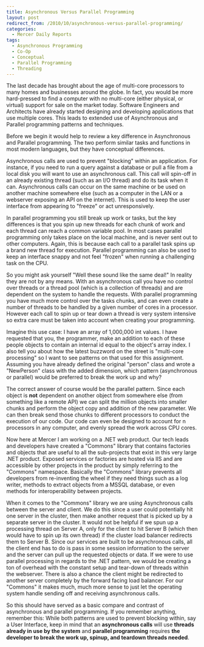 ```yaml
---
title: Asynchronous Versus Parallel Programming
layout: post
redirect_from: /2010/10/asynchronous-versus-parallel-programming/
categories:
  - Mercer Daily Reports
tags:
  - Asynchronous Programming
  - Co-Op
  - Conceptual
  - Parallel Programming
  - Threading
---
```


The last decade has brought about the age of multi-core processors to many homes
and businesses around the globe. In fact, you would be more hard-pressed to find
a computer with no multi-core (either physical, or virtual) support for sale on
the market today. Software Engineers and Architects have already started
designing and developing applications that use multiple cores. This leads to
extended use of Asynchronous and Parallel programming patterns and techniques.

Before we begin it would help to review a key difference in Asynchronous and
Parallel programming. The two perform similar tasks and functions in most modern
languages, but they have conceptual differences.

Asynchronous calls are used to prevent "blocking" within an application. For
instance, if you need to run a query against a database or pull a file from a
local disk you will want to use an asynchronous call. This call will spin-off in
an already existing thread (such as an I/O thread) and do its task when it can.
Asynchronous calls can occur on the same machine or be used on another machine
somewhere else (such as a computer in the LAN or a webserver exposing an API on
the internet). This is used to keep the user interface from appearing to
"freeze" or act unresponsively.

In parallel programming you still break up work or tasks, but the key
differences is that you spin up new threads for each chunk of work and each
thread can reach a common variable pool. In most cases parallel programming only
takes place on the local machine, and is never sent out to other computers.
Again, this is because each call to a parallel task spins up a brand new thread
for execution. Parallel programming can also be used to keep an interface snappy
and not feel "frozen" when running a challenging task on the CPU.

So you might ask yourself "Well these sound like the same deal!" In reality they
are not by any means. With an asynchronous call you have no control over threads
or a thread pool (which is a collection of threads) and are dependent on the
system to handle the requests. With parallel programming you have much more
control over the tasks chunks, and can even create a number of threads to be
handled by a given number of cores in a processor. However each call to spin up
or tear down a thread is very system intensive so extra care must be taken into
account when creating your programming.

Imagine this use case: I have an array of 1,000,000 int values. I have requested
that you, the programmer, make an addition to each of these people objects to
contain an internal id equal to the object's array index. I also tell you about
how the latest buzzword on the street is "multi-core processing" so I want to
see patterns on that used for this assignment. Assuming you have already defined
the original "person" class and wrote a "NewPerson" class with the added
dimension, which pattern (asynchronous or parallel) would be preferred to break
the work up and why?

The correct answer of course would be the parallel pattern. Since each object is
**not** dependent on another object from somewhere else (from something like a
remote API) we can split the million objects into smaller chunks and perform the
object copy and addition of the new parameter. We can then break send those
chunks to different processors to conduct the execution of our code. Our code
can even be designed to account for n processors in any computer, and evenly
spread the work across CPU cores.

Now here at Mercer I am working on a .NET web product. Our tech leads and
developers have created a "Commons" library that contains factories and objects
that are useful to all the sub-projects that exist in this very large .NET
product. Exposed services or factories are hosted via IIS and are accessible by
other projects in the product by simply referring to the "Commons" namespace.
Basically the "Commons" library prevents all developers from re-inventing the
wheel if they need things such as a log writer, methods to extract objects from
a MSSQL database, or even methods for interoperability between projects.

When it comes to the "Commons" library we are using Asynchronous calls between
the server and client. We do this since a user could potentially hit one server
in the cluster, then make another request that is picked up by a separate server
in the cluster. It would not be helpful if we spun up a processing thread on
Server A, only for the client to hit Server B (which then would have to spin up
its own thread) if the cluster load balancer redirects them to Server B. Since
our services are built to be asynchronous calls, all the client end has to do is
pass in some session information to the server and the server can pull up the
requested objects or data. If we were to use parallel processing in regards to
the .NET pattern, we would be creating a ton of overhead with the constant setup
and tear-down of threads within the webserver. There is also a chance the client
might be redirected to another server completely by the forward facing load
balancer. For our "Commons" it makes much, much more sense to just let the
operating system handle sending off and receiving asynchronous calls.

So this should have served as a basic compare and contrast of asynchronous and
parallel programming. If you remember anything, remember this: While both
patterns are used to prevent blocking within, say a User Interface, keep in mind
that an **asynchronous calls** will use **threads already in use by the system**
and **parallel programming** requires **the developer to break the work up,
spinup, and teardown threads needed**.
